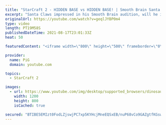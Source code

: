 ```yaml
---
title: "StarCraft 2 - HIDDEN BASE vs HIDDEN BASE! | Smooth Brain Santa Claws #2"
excerpt: "Santa Claws impressed in his Smooth Brain audition, will he impress or will his brain prove too wrinkled? Here is the second episode where he plays as Terran! 🐷 Support PiG: https://www.pigstarcraft.com/support/ -- 🐖 Watch live on https://www.twitch.tv/x5_pig -- 🤯 ICYFAR Playlist: https://www.youtube.com/playlist?list=PLFUDU8AOevUczdbU-zuY0-vykRSR1YsLC"
originalUrl: https://youtube.com/watch?v=geqlJYBP0m4
type: video
length: PT19M58S
publishedDateTime: 2021-08-17T23:01:33Z
heat: 50

featuredContent: "<iframe width=\"800\" height=\"500\" frameborder=\"0\" src=\"https://www.youtube.com/embed/geqlJYBP0m4\" allow=\"accelerometer; autoplay; encrypted-media; gyroscope; picture-in-picture\" allowfullscreen></iframe>"

provider:
  name: PiG
  domain: youtube.com

topics:
  - StarCraft 2

images:
  - url: https://www.youtube.com/img/desktop/supported_browsers/dinosaur.png
    width: 1200
    height: 800
    isCached: true

secured: "BTIBE5EMIzt0FodLZjswjPC7xp5KYHcjMneEQSxEB/nuP68vCo9GAZgtfKGswyCoU+Kk1mskKX/u5E3lrP5TMKa/CVEooEZ4hUJU22Z/KluuajoYyJjw2S9p1W9YQOqA0WjKfEYx82N0dsbKaLzzuzc4bJ0nOiSwQt5X2mAwLtWnd8hsULaL+ly9hFmV/P/b1wkcqnhJeCeNia3zVy5VfHokngsxFnzEPOwlFXmRjZIER9raXnAi/p4TZtn2UGeuApnGjQ9QLYXduStdIWfdHRk4IWhaN5hIq0+H+eJFi6aU12vTG4LQcolDSBHYht/LBMqXT9TK6DwBovSb+fBH6K+Mkdteykxpri0Z9JSJTCy8hkwQgZV+7GUfG4Iu19J5bfZRzQxW94lLLxoQWhmc9WqKS+T7GQmuP0D6HfG3F4E=;4UIYtpaVMBWcux5ZXSgn7A=="
---
```


